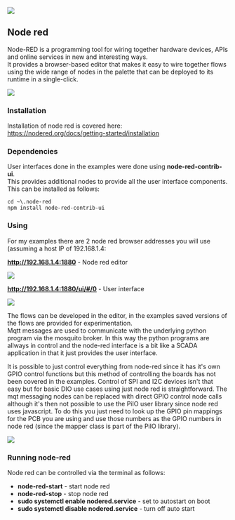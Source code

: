 ![](https://github.com/lawsonkeith/PiIO/raw/master/images/node_red_logo.png)

## Node red

Node-RED is a programming tool for wiring together hardware devices, APIs and online services in new and interesting ways.  
It provides a browser-based editor that makes it easy to wire together flows using the wide range of nodes in the palette that can be deployed to its runtime in a single-click.  

![](https://github.com/lawsonkeith/PiIO/raw/master/images/node_red_diagram.PNG)


### Installation

Installation of node red is covered here:  
https://nodered.org/docs/getting-started/installation  


### Dependencies

User interfaces done in the examples were done using __node-red-contrib-ui__.  
This provides additional nodes to provide all the user interface components.  
This can be installed as follows:  

```
cd ~\.node-red
npm install node-red-contrib-ui
```

### Using

For my examples there are 2 node red browser addresses you will use (assuming a host IP of 192.168.1.4:  

__http://192.168.1.4:1880__ - Node red editor

![](https://github.com/lawsonkeith/PiIO/raw/master/images/node_red_edit.PNG)

__http://192.168.1.4:1880/ui/#/0__ - User interface

![](https://github.com/lawsonkeith/PiIO/raw/master/images/node_red_ui.PNG)

The flows can be developed in the editor, in the examples saved versions of the flows are provided for experimentation.  
Mqtt messages are used to communicate with the underlying python program via the mosquito broker.  In this way the python programs are allways in control and the node-red interface is a bit like a SCADA application in that it just provides the user interface.  

It is possible to just control everything from node-red since it has it's own GPIO control functions but this method of controlling the boards has not been covered in the examples.  Control of SPI and I2C devices isn't that easy but for basic DIO use cases using just node red is straightforward.  The mqt messaging nodes can be replaced with direct GPIO control node calls although it's then not possible to use the PiIO user library since node red uses javascript.  To do this you just need to look up the GPIO pin mappings for the PCB you are using and use those numbers as the GPIO numbers in node red (since the mapper class is part of the PiIO library).

![](https://github.com/lawsonkeith/PiIO/raw/master/images/node_red_diagram2.PNG)


### Running node-red

Node red can be controlled via the terminal as follows:  

* __node-red-start__ - start node red
* __node-red-stop__ - stop node red
* __sudo systemctl enable nodered.service__ - set to autostart on boot
* __sudo systemctl disable nodered.service__ - turn off auto start


